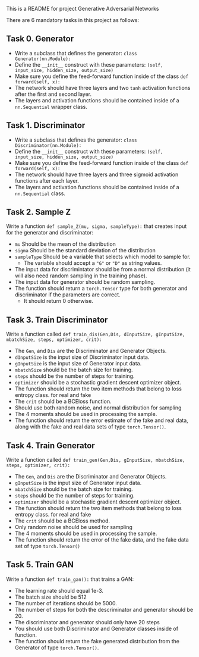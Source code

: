 This is a README for project Generative Adversarial Networks

There are 6 mandatory tasks in this project as follows:

## Task 0. Generator
-   Write a subclass that defines the generator:  `class Generator(nn.Module):`
-   Define the  `__init__`  construct with these parameters:  `(self, input_size, hidden_size, output_size)`
-   Make sure you define the feed-forward function inside of the class  `def forward(self, x):`
-   The network should have three layers and two  `tanh`  activation functions after the first and second layer.
-   The layers and activation functions should be contained inside of a  `nn.Sequential`  wrapper class.

## Task 1. Discriminator
-   Write a subclass that defines the generator:  `class Discriminator(nn.Module):`
-   Define the  `__init__`  construct with these parameters:  `(self, input_size, hidden_size, output_size)`
-   Make sure you define the feed-forward function inside of the class  `def forward(self, x):`
-   The network should have three layers and three sigmoid activation functions after each layer.
-   The layers and activation functions should be contained inside of a  `nn.Sequential`  class.

## Task 2. Sample Z
Write a function  `def sample_Z(mu, sigma, sampleType):`  that creates input for the generator and discriminator:

-   `mu`  Should be the mean of the distribution
-   `sigma`  Should be the standard deviation of the distribution
-   `sampleType`  Should be a variable that selects which model to sample for.
    -   The variable should accept a  `"G"`  or  `"D"`  as string values.
-   The input data for discrimintator should be from a normal distribution (it will also need random sampling in the training phase).
-   The input data for generator should be random sampling.
-   The function should return a  `torch.Tensor`  type for both generator and discriminator if the parameters are correct.
    -   It should return 0 otherwise.

## Task 3. Train Discriminator
Write a function called  `def train_dis(Gen,Dis, dInputSize, gInputSize, mbatchSize, steps, optimizer, crit):`

-   The  `Gen`, and  `Dis`  are the Discriminator and Generator Objects.
-   `dInputSize`  is the input size of Discriminator input data.
-   `gInputSize`  is the input size of Generator input data.
-   `mbatchSize`  should be the batch size for training.
-   `steps`  should be the number of steps for training.
-   `optimizer`  should be a stochastic gradient descent optimizer object.
-   The function should return the two item methods that belong to loss entropy class. for real and fake
-   The  `crit`  should be a BCEloss function.
-   Should use both random noise, and normal distribution for sampling
-   The 4 moments should be used in processing the sample.
-   The function should return the error estimate of the fake and real data, along with the fake and real data sets of type  `torch.Tensor()`.

## Task 4. Train Generator
Write a function called  `def train_gen(Gen,Dis, gInputSize, mbatchSize, steps, optimizer, crit):`

-   The  `Gen`, and  `Dis`  are the Discriminator and Generator Objects.
-   `gInputSize`  is the input size of Generator input data.
-   `mbatchSize`  should be the batch size for training.
-   `steps`  should be the number of steps for training.
-   `optimizer`  should be a stochastic gradient descent optimizer object.
-   The function should return the two item methods that belong to loss entropy class. for real and fake
-   The  `crit`  should be a BCEloss method.
-   Only random noise should be used for sampling
-   The 4 moments should be used in processing the sample.
-   The function should return the error of the fake data, and the fake data set of type  `torch.Tensor()`

## Task 5. Train GAN
Write a function  `def train_gan():`  that trains a GAN:

-   The learning rate should equal 1e-3.
-   The batch size should be 512
-   The number of iterations should be 5000.
-   The number of steps for both the descriminator and generator should be 20.
-   The discriminator and generator should only have 20 steps
-   You should use both Discriminator and Generator classes inside of function.
-   The function should return the fake generated distribution from the Generator of type  `torch.Tensor()`.
